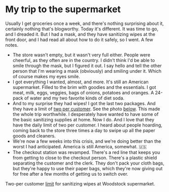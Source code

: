 # My trip to the supermarket
Usually I get groceries once a week, and there's nothing surprising about it, certainly nothing that's blogworthy. Today it's different. It was time to go, and I dreaded it. But I had a mask, and they have sanitizing wipes at the front door, and I had read all about how to do it safely, so I went. A few notes. 
* The store wasn't empty, but it wasn't very full either. People were cheerful, as they often are in the country. I didn't think I'd be able to smile through the mask, but I figured it out. I say hello and tell the other person that I'm wearing a mask (obviously) and smiling under it. Which of course makes my eyes smile. 
* I got everything I wanted, almost, and more. It's still an American supermarket. Filled to the brim with goodies and the essentials. I got meat, milk, eggs, veggies, bags of onions, potatoes and oranges. A 24-pack of water and my two favorite kinds of diet soda. 
* And to my surprise they had wipes! I got the last two packages. And they have a limit of <a href="http://scripting.com/images/2020/03/31/announcement.png">two per customer</a>. See the photo <a href="http://scripting.com/2020/03/31/152954.html?title=myTripToTheSupermarket#a155305">below</a>. This made the whole trip worthwhile. I desperately have wanted to have some of the basic sanitizing supplies at home. Now I do. And I love that they have the daily limit of two per customer. I heard about people hoarding, coming back to the store three times a day to swipe up all the paper goods and cleaners. 
* We're now a few weeks into this crisis, and we're doing better than the worst I had anticipated. America is still America, somewhat. 🇺🇸
* The checkout station was revamped. There's a red line that keeps you from getting to close to the checkout person. There's a plastic shield separating the customer and the clerk. They don't pack your cloth bags, but they're happy to use their paper bags, which they're now giving out for free after a few months of getting us to switch over. 

Two-per customer <a href="http://scripting.com/images/2020/03/31/announcement.png">limit</a> for sanitizing wipes at Woodstock supermarket.

